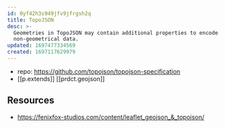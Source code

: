 ```yaml
---
id: 0yf42h3s949jfv9jfrgsh2q
title: TopoJSON
desc: >-
  Geometries in TopoJSON may contain additional properties to encode
  non-geometrical data.
updated: 1697477334569
created: 1697117629979
---
```


- repo: https://github.com/topojson/topojson-specification
- [[p.extends]] [[prdct.geojson]]


## Resources

- https://fenixfox-studios.com/content/leaflet_geojson_&_topojson/
